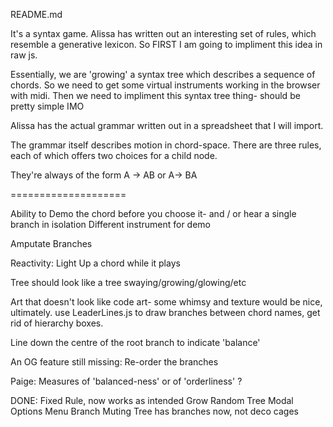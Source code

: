README.md

It's a syntax game.
Alissa has written out an interesting set of rules, which resemble a generative lexicon. 
So FIRST I am going to impliment this idea in raw js. 

Essentially, we are 'growing' a syntax tree which describes a sequence of chords. 
So we need to get some virtual instruments working in the browser with midi.
Then we need to impliment this syntax tree thing- should be pretty simple IMO

Alissa has the actual grammar written out in a spreadsheet that I will import. 

The grammar itself describes motion in chord-space. There are three rules, each of which offers two choices for a child node. 

They're always of the form A -> AB or A-> BA


====================

Ability to Demo the chord before you choose it- 
	and / or hear a single branch in isolation
	Different instrument for demo 

Amputate Branches

Reactivity: Light Up a chord while it plays

Tree should look like a tree swaying/growing/glowing/etc

Art that doesn't look like code art- some whimsy and texture would be nice, ultimately. 
	use LeaderLines.js to draw branches between chord names, get rid of hierarchy boxes. 

Line down the centre of the root branch to indicate 'balance'

An OG feature still missing: Re-order the branches

Paige: Measures of 'balanced-ness' or of 'orderliness' ?



DONE:
	Fixed Rule, now works as intended
	Grow Random Tree
	Modal Options Menu
	Branch Muting
	Tree has branches now, not deco cages